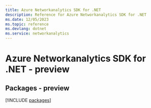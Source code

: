 ```yaml
---
title: Azure Networkanalytics SDK for .NET
description: Reference for Azure Networkanalytics SDK for .NET
ms.date: 12/05/2023
ms.topic: reference
ms.devlang: dotnet
ms.service: networkanalytics
---
```

# Azure Networkanalytics SDK for .NET - preview
## Packages - preview
[!INCLUDE [packages](networkanalytics-index.md)]